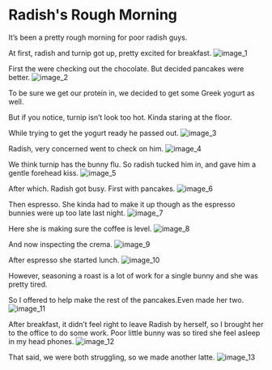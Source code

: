 # Radish's Rough Morning


It’s been a pretty rough morning for poor radish guys.

At first, radish and turnip got up, pretty excited for breakfast.
![image_1](pictures/image_1.jpg)
<div style="page-break-after: always;"></div>

First the were checking out the chocolate. But decided pancakes were better.
![image_2](pictures/image_2.jpg)
<div style="page-break-after: always;"></div>

To be sure we get our protein in, we decided to get some Greek yogurt as well.

But if you notice, turnip isn’t look too hot. Kinda staring at the floor.

While trying to get the yogurt ready he passed out.
![image_3](pictures/image_3.jpg)
<div style="page-break-after: always;"></div>

Radish, very concerned went to check on him.
![image_4](pictures/image_4.jpg)
<div style="page-break-after: always;"></div>

We think turnip has the bunny flu. So radish tucked him in, and gave him a gentle forehead kiss.
![image_5](pictures/image_5.jpg)
<div style="page-break-after: always;"></div>

After which. Radish got busy. First with pancakes.
![image_6](pictures/image_6.jpg)
<div style="page-break-after: always;"></div>

Then espresso. She kinda had to make it up though as the espresso bunnies were up too late last night.
![image_7](pictures/image_7.jpg)
<div style="page-break-after: always;"></div>

Here she is making sure the coffee is level.
![image_8](pictures/image_8.jpg)
<div style="page-break-after: always;"></div>

And now inspecting the crema.
![image_9](pictures/image_9.jpg)
<div style="page-break-after: always;"></div>

After espresso she started lunch.
![image_10](pictures/image_10.jpg)
<div style="page-break-after: always;"></div>

However, seasoning a roast is a lot of work for a single bunny and she was pretty tired.

So I offered to help make the rest of the pancakes.Even made her two.
![image_11](pictures/image_11.jpg)
<div style="page-break-after: always;"></div>

After breakfast, it didn’t feel right to leave Radish by herself, so I brought her to the office to do some work. Poor little bunny was so tired she feel asleep in my head phones.
![image_12](pictures/image_12.jpg)
<div style="page-break-after: always;"></div>

That said, we were both struggling, so we made another latte.
![image_13](pictures/image_13.jpg)
<div style="page-break-after: always;"></div>
